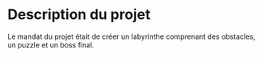 # Description du projet

Le mandat du projet était de créer un labyrinthe comprenant des obstacles, un puzzle et un boss final.
